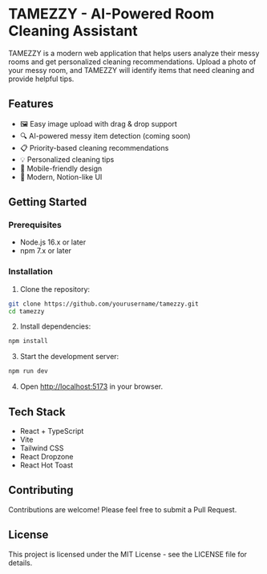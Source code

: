 # TAMEZZY - AI-Powered Room Cleaning Assistant

TAMEZZY is a modern web application that helps users analyze their messy rooms and get personalized cleaning recommendations. Upload a photo of your messy room, and TAMEZZY will identify items that need cleaning and provide helpful tips.

## Features

- 🖼️ Easy image upload with drag & drop support
- 🔍 AI-powered messy item detection (coming soon)
- 📋 Priority-based cleaning recommendations
- 💡 Personalized cleaning tips
- 📱 Mobile-friendly design
- 🎨 Modern, Notion-like UI

## Getting Started

### Prerequisites

- Node.js 16.x or later
- npm 7.x or later

### Installation

1. Clone the repository:
```bash
git clone https://github.com/yourusername/tamezzy.git
cd tamezzy
```

2. Install dependencies:
```bash
npm install
```

3. Start the development server:
```bash
npm run dev
```

4. Open [http://localhost:5173](http://localhost:5173) in your browser.

## Tech Stack

- React + TypeScript
- Vite
- Tailwind CSS
- React Dropzone
- React Hot Toast

## Contributing

Contributions are welcome! Please feel free to submit a Pull Request.

## License

This project is licensed under the MIT License - see the LICENSE file for details. 
